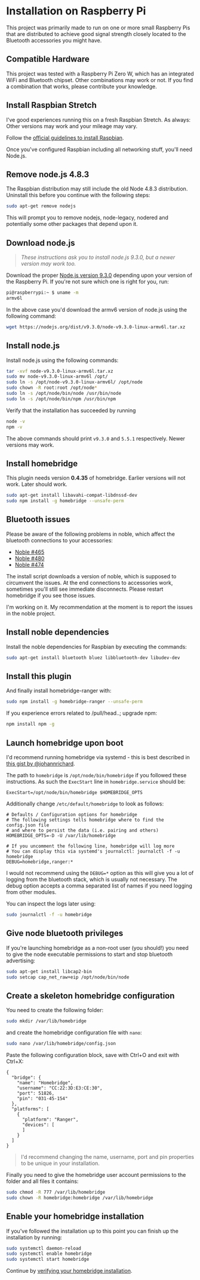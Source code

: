 # Installation on Raspberry Pi

This project was primarily made to run on one or more small Raspberry Pis that
are distributed to achieve good signal strength closely located to the Bluetooth
accessories you might have.

## Compatible Hardware

This project was tested with a Raspberry Pi Zero W, which has an integrated WiFi
and Bluetooth chipset. Other combinations may work or not. If you find a combination
that works, please contribute your knowledge.

## Install Raspbian Stretch

I've good experiences running this on a fresh Raspbian Stretch. As always: Other versions may
work and your mileage may vary.

Follow the [official guidelines to install Raspbian](https://www.raspberrypi.org/documentation/installation/).

Once you've configured Raspbian including all networking stuff, you'll need Node.js.

## Remove node.js 4.8.3

The Raspbian distribution may still include the old Node 4.8.3 distribution. Uninstall this before you continue with the following steps:

```bash
sudo apt-get remove nodejs
```

This will prompt you to remove nodejs, node-legacy, nodered and potentially some other packages that depend upon it.

## Download node.js

> _These instructions ask you to install node.js 9.3.0, but a newer version may work too._

Download the proper [Node.js version 9.3.0](https://nodejs.org/en/download/current/)
depending upon your version of the Raspberry Pi. If you're not sure which one is right for you,
run:

```bash
pi@raspberrypi:~ $ uname -m
armv6l
```

In the above case you'd download the armv6 version of node.js using the following command:

```bash
wget https://nodejs.org/dist/v9.3.0/node-v9.3.0-linux-armv6l.tar.xz
```

## Install node.js

Install node.js using the following commands:

```bash
tar -xvf node-v9.3.0-linux-armv6l.tar.xz
sudo mv node-v9.3.0-linux-armv6l /opt/
sudo ln -s /opt/node-v9.3.0-linux-armv6l/ /opt/node
sudo chown -R root:root /opt/node*
sudo ln -s /opt/node/bin/node /usr/bin/node
sudo ln -s /opt/node/bin/npm /usr/bin/npm
```

Verify that the installation has succeeded by running

```bash
node -v
npm -v
```

The above commands should print ```v9.3.0``` and ```5.5.1``` respectively. Newer versions may work.

## Install homebridge

This plugin needs version **0.4.35** of homebridge. Earlier versions will not work. Later should work.

```bash
sudo apt-get install libavahi-compat-libdnssd-dev
sudo npm install -g homebridge --unsafe-perm
```

## Bluetooth issues

Please be aware of the following problems in noble, which affect the bluetooth
connections to your accessories:

- [Noble #465](https://github.com/sandeepmistry/noble/issues/465)
- [Noble #480](https://github.com/sandeepmistry/noble/issues/480)
- [Noble #474](https://github.com/sandeepmistry/noble/issues/474)

The install script downloads a version of noble, which is supposed to circumvent
the issues. At the end connections to accessories work, sometimes you'll still
see immediate disconnects. Please restart homebridge if you see those issues.

I'm working on it. My recommendation at the moment is to report the issues in the
noble project.

## Install noble dependencies

Install the noble dependencies for Raspbian by executing the commands:

```bash
sudo apt-get install bluetooth bluez libbluetooth-dev libudev-dev
```

## Install this plugin

And finally install homebridge-ranger with:

```bash
sudo npm install -g homebridge-ranger --unsafe-perm
```
If you experience errors related to /pull/head..; upgrade npm:
```bash
npm install npm -g
```

## Launch homebridge upon boot

I'd recommend running homebridge via systemd - this is best described in [this gist by @johannrichard](https://gist.github.com/johannrichard/0ad0de1feb6adb9eb61a/).

The path to ```homebridge``` is ```/opt/node/bin/homebridge``` if you followed these instructions. As such the ```ExecStart``` line in ```homebridge.service``` should be:

```text
ExecStart=/opt/node/bin/homebridge $HOMEBRIDGE_OPTS
```

Additionally change ```/etc/default/homebridge``` to look as follows:

```text
# Defaults / Configuration options for homebridge
# The following settings tells homebridge where to find the config.json file 
# and where to persist the data (i.e. pairing and others)
HOMEBRIDGE_OPTS=-D -U /var/lib/homebridge

# If you uncomment the following line, homebridge will log more
# You can display this via systemd's journalctl: journalctl -f -u homebridge
DEBUG=homebridge,ranger:*
```

I would not recommend using the ```DEBUG=*``` option as this will give you a lot of logging from the bluetooth stack, which is usually not necessary. The debug option accepts a comma separated list of names if you need logging from other modules.

You can inspect the logs later using:

```bash
sudo journalctl -f -u homebridge
```

## Give node bluetooth privileges

If you're launching homebridge as a non-root user (you should!) you need to give the node executable permissions to start and stop bluetooth advertising:

```bash
sudo apt-get install libcap2-bin
sudo setcap cap_net_raw+eip /opt/node/bin/node
```

## Create a skeleton homebridge configuration

You need to create the following folder:

```bash
sudo mkdir /var/lib/homebridge
```

and create the homebridge configuration file with ```nano```:

```bash
sudo nano /var/lib/homebridge/config.json
```

Paste the following configuration block, save with Ctrl+O and exit with Ctrl+X:

```text
{
  "bridge": {
    "name": "Homebridge",
    "username": "CC:22:3D:E3:CE:30",
    "port": 51826,
    "pin": "031-45-154"
  },
  "platforms": [
    {
      "platform": "Ranger",
      "devices": [
      ]
    }
  ]
}
```

> I'd recommend changing the name, username, port and pin properties to be unique in your installation.

Finally you need to give the homebridge user account permissions to the folder and all files it contains:

```bash
sudo chmod -R 777 /var/lib/homebridge
sudo chown -R homebridge:homebridge /var/lib/homebridge
```

## Enable your homebridge installation

If you've followed the installation up to this point you can finish up the installation by running:

```bash
sudo systemctl daemon-reload
sudo systemctl enable homebridge
sudo systemctl start homebridge
```

Continue by [verifying your homebridge installation](verify.md).
